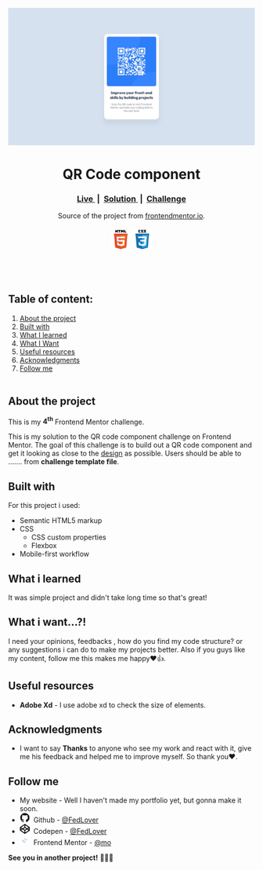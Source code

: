 ![Challenge Design](https://raw.githubusercontent.com/MohamedAridah/frontendmentor_qr-code-component/main/design/desktop-design.jpg)

<div align="center">
 <h1>QR Code component</h1>
 <h3>
    <a href="https://mohamedaridah.github.io/frontendmentor_qr-code-component/">
      Live
    </a>
    <span>&nbsp;|&nbsp;</span>
    <a href="https://www.frontendmentor.io/solutions/qr-code-component-using-vanilla-css-and-flexbox-SyYKZltf5" title="Check My Solution on Frontend Mentor">
      Solution
    </a>
    <span>&nbsp;|&nbsp;</span>
    <a href="https://www.frontendmentor.io/challenges/qr-code-component-iux_sIO_H" title="Original Frontend Mentor Challenge Link">
      Challenge
    </a>
  </h3>
  <div>
     Source of the project from <a href="https://www.frontendmentor.io/" target="_blank">frontendmentor.io</a>.
  </div>
  <h5>
    <p>
      <img src="https://raw.githubusercontent.com/devicons/devicon/master/icons/html5/html5-original-wordmark.svg" alt="html5" width="40" height="40" title="HTML5"/>
      <img src="https://raw.githubusercontent.com/devicons/devicon/master/icons/css3/css3-original-wordmark.svg" alt="css3" width="40" height="40" title="CSS3"/>
    </p>
  </h5>
</div>

<br>
<br>

## Table of content:

1. [About the project](#about-the-project)
1. [Built with](#built-with)
1. [What I learned](#what-i-learned)
1. [What I Want](#what-i-want...?!)
1. [Useful resources](#useful-resources)
1. [Acknowledgments](#acknowledgments)
1. [Follow me](#follow-me)
   <br>
   <br>

## About the project

This is my <strong>4<sup>th</sup></strong> Frontend Mentor challenge.

This is my solution to the QR code component challenge on Frontend Mentor. The goal of this challenge is to build out a QR code component and get it looking as close to the [design](./design/desktop-preview.jpg) as possible.
Users should be able to ....... from **challenge template file**.

## Built with

For this project i used:

- Semantic HTML5 markup
- CSS
  - CSS custom properties
  - Flexbox
- Mobile-first workflow

## What i learned

It was simple project and didn't take long time so that's great!

## What i want...?!

I need your opinions, feedbacks , how do you find my code structure? or any suggestions i can do to make my projects better. Also if you guys like my content, follow me this makes me happy❤👍.

## Useful resources

- **Adobe Xd** - I use adobe xd to check the size of elements.

## Acknowledgments

- I want to say **Thanks** to anyone who see my work and react with it, give me his feedback and helped me to improve myself. So thank you❤.

## Follow me

- My website - Well I haven't made my portfolio yet, but gonna make it soon.
- <img src="https://raw.githubusercontent.com/devicons/devicon/1a5dbfa142a9677d6ddaa05d05f377ac23af9a2e/icons/github/github-original.svg" width="20" height="20"/> &nbsp;Github - [@FedLover](https://github.com/MohamedAridah)
- <img src="https://raw.githubusercontent.com/devicons/devicon/1a5dbfa142a9677d6ddaa05d05f377ac23af9a2e/icons/codepen/codepen-plain.svg" width="20" height="20"/> &nbsp;Codepen - [@FedLover](https://codepen.io/FedLover)
- <img src="https://raw.githubusercontent.com/MohamedAridah/hosted-assets/main/FEM.png" width="20" height="20"/> &nbsp;Frontend Mentor - [@mo](https://www.frontendmentor.io/profile/MohamedAridah)

**See you in another project!** 👋👩‍💻
